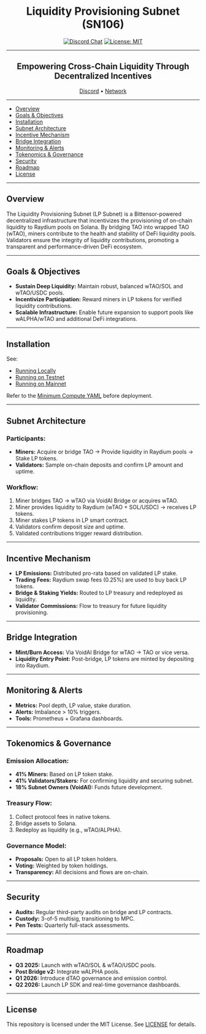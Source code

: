 <div align="center">

# **Liquidity Provisioning Subnet (SN106)** <!-- omit in toc -->

[![Discord Chat](https://img.shields.io/discord/308323056592486420.svg)](https://discord.gg/bittensor)
[![License: MIT](https://img.shields.io/badge/License-MIT-yellow.svg)](https://opensource.org/licenses/MIT)

---

## Empowering Cross-Chain Liquidity Through Decentralized Incentives

[Discord](https://discord.gg/mBsVeRry) • [Network](https://taostats.io/subnets/106/chart) 

</div>

---

* [Overview](#overview)
* [Goals & Objectives](#goals--objectives)
* [Installation](#installation)
* [Subnet Architecture](#subnet-architecture)
* [Incentive Mechanism](#incentive-mechanism)
* [Bridge Integration](#bridge-integration)
* [Monitoring & Alerts](#monitoring--alerts)
* [Tokenomics & Governance](#tokenomics--governance)
* [Security](#security)
* [Roadmap](#roadmap)
* [License](#license)

---

## Overview

The Liquidity Provisioning Subnet (LP Subnet) is a Bittensor-powered decentralized infrastructure that incentivizes the provisioning of on-chain liquidity to Raydium pools on Solana. By bridging TAO into wrapped TAO (wTAO), miners contribute to the health and stability of DeFi liquidity pools. Validators ensure the integrity of liquidity contributions, promoting a transparent and performance-driven DeFi ecosystem.

---

## Goals & Objectives

* **Sustain Deep Liquidity:** Maintain robust, balanced wTAO/SOL and wTAO/USDC pools.
* **Incentivize Participation:** Reward miners in LP tokens for verified liquidity contributions.
* **Scalable Infrastructure:** Enable future expansion to support pools like wALPHA/wTAO and additional DeFi integrations.

---

## Installation

See:

* [Running Locally](./docs/running_on_staging.md)
* [Running on Testnet](./docs/running_on_testnet.md)
* [Running on Mainnet](./docs/running_on_mainnet.md)

Refer to the [Minimum Compute YAML](./min_compute.yml) before deployment.

---

## Subnet Architecture

### Participants:

* **Miners:** Acquire or bridge TAO → Provide liquidity in Raydium pools → Stake LP tokens.
* **Validators:** Sample on-chain deposits and confirm LP amount and uptime.

### Workflow:

1. Miner bridges TAO → wTAO via VoidAI Bridge or acquires wTAO.
2. Miner provides liquidity to Raydium (wTAO + SOL/USDC) → receives LP tokens.
3. Miner stakes LP tokens in LP smart contract.
4. Validators confirm deposit size and uptime.
5. Validated contributions trigger reward distribution.

---

## Incentive Mechanism

* **LP Emissions:** Distributed pro-rata based on validated LP stake.
* **Trading Fees:** Raydium swap fees (0.25%) are used to buy back LP tokens.
* **Bridge & Staking Yields:** Routed to LP treasury and redeployed as liquidity.
* **Validator Commissions:** Flow to treasury for future liquidity provisioning.

---

## Bridge Integration

* **Mint/Burn Access:** Via VoidAI Bridge for wTAO → TAO or vice versa.
* **Liquidity Entry Point:** Post-bridge, LP tokens are minted by depositing into Raydium.

---

## Monitoring & Alerts

* **Metrics:** Pool depth, LP value, stake duration.
* **Alerts:** Imbalance > 10% triggers.
* **Tools:** Prometheus + Grafana dashboards.

---

## Tokenomics & Governance

### Emission Allocation:

* **41% Miners:** Based on LP token stake.
* **41% Validators/Stakers:** For confirming liquidity and securing subnet.
* **18% Subnet Owners (VoidAI):** Funds future development.

### Treasury Flow:

1. Collect protocol fees in native tokens.
2. Bridge assets to Solana.
3. Redeploy as liquidity (e.g., wTAO/ALPHA).

### Governance Model:

* **Proposals:** Open to all LP token holders.
* **Voting:** Weighted by token holdings.
* **Transparency:** All decisions and flows are on-chain.

---

## Security

* **Audits:** Regular third-party audits on bridge and LP contracts.
* **Custody:** 3-of-5 multisig, transitioning to MPC.
* **Pen Tests:** Quarterly full-stack assessments.

---

## Roadmap

* **Q3 2025:** Launch with wTAO/SOL & wTAO/USDC pools.
* **Post Bridge v2:** Integrate wALPHA pools.
* **Q1 2026:** Introduce dTAO governance and emission control.
* **Q2 2026:** Launch LP SDK and real-time governance dashboards.

---

## License

This repository is licensed under the MIT License.
See [LICENSE](./LICENSE) for details.
